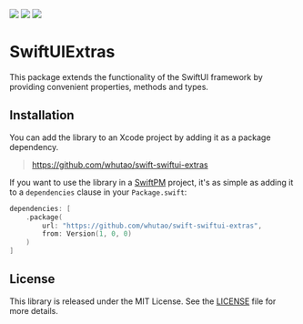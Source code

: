 <p>
    <img src="https://img.shields.io/badge/Swift-6.0-orange.svg" />
    <img src="https://img.shields.io/badge/platform-iOS%20%7C%20macOS-lightgrey.svg">
    <img src="https://img.shields.io/badge/license-MIT-blue.svg" />
</p>

# SwiftUIExtras

This package extends the functionality of the SwiftUI framework
by providing convenient properties, methods and types.

## Installation

You can add the library to an Xcode project by adding it as a package dependency.

> https://github.com/whutao/swift-swiftui-extras

If you want to use the library in a [SwiftPM](https://swift.org/package-manager/) project,
it's as simple as adding it to a `dependencies` clause in your `Package.swift`:

``` swift
dependencies: [
    .package(
        url: "https://github.com/whutao/swift-swiftui-extras", 
        from: Version(1, 0, 0)
    )
]
```

## License

This library is released under the MIT License.
See the [LICENSE](LICENSE) file for more details.
